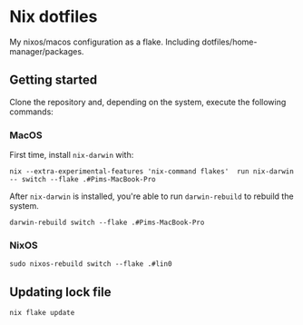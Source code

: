 # Nix dotfiles

My nixos/macos configuration as a flake. Including dotfiles/home-manager/packages.

## Getting started

Clone the repository and, depending on the system, execute the following commands:

### MacOS

First time, install `nix-darwin` with:

```shell
nix --extra-experimental-features 'nix-command flakes'  run nix-darwin -- switch --flake .#Pims-MacBook-Pro
```

After `nix-darwin` is installed, you're able to run `darwin-rebuild` to rebuild the system.

```shell
darwin-rebuild switch --flake .#Pims-MacBook-Pro
```

### NixOS

```shell
sudo nixos-rebuild switch --flake .#lin0
```

## Updating lock file

```shell
nix flake update
```
